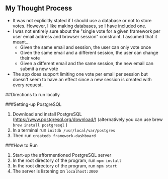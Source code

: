 ## My Thought Process
* It was not explicitly stated if I should use a database or not to store votes.  However, I like making databases, so I have included one.
* I was not entirely sure about the "single vote for a given framework per user email address and browser session" constraint.  I assumed that it meant...
    * Given the same email and session, the user can only vote once
    * Given the same email and a different session, the user can change their vote
    * Given a different email and the same session, the new email can submit a new vote
* The app does support limiting one vote per email per session but doesn't seem to have an effect since a new session is created with every request.  

##Directions to run locally

###Setting-up PostgreSQL

1. Download and install PostgreSQL (https://www.postgresql.org/download/) (alternatively you can use brew ```brew install postgresql``` )
2. In a terminal run ```initdb /usr/local/var/postgres```
3. Then run ```createdb framework-dashboard```

###How to Run

1. Start-up the afformentioned PostgreSQL server
2. In the root directory of the program, run ```npm install```
3. In the root directory of the program, run ```npm start```
4. The server is listening on ```localhost:3000```